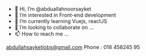 - 👋 Hi, I’m @abduallahnoorsayket
- 👀 I’m interested in Front-end development
- 🌱 I’m currently learning Vuejs, reactJS
- 💞️ I’m looking to collaborate on ...
- 📫 How to reach me ...

abdullahsayketjobs@gmail.com
Phone : 018 458245 95
<!---
abduallahnoorsayket/abduallahnoorsayket is a ✨ special ✨ repository because its `README.md` (this file) appears on your GitHub profile.
You can click the Preview link to take a look at your changes.
--->

